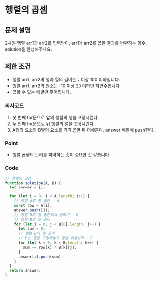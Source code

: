 # 행렬의 곱셈

## 문제 설명

2차원 행렬 arr1과 arr2를 입력받아, arr1에 arr2를 곱한 결과를 반환하는 함수, solution을 완성해주세요.

## 제한 조건

- 행렬 arr1, arr2의 행과 열의 길이는 2 이상 100 이하입니다.
- 행렬 arr1, arr2의 원소는 -10 이상 20 이하인 자연수입니다.
- 곱할 수 있는 배열만 주어집니다.

### 의사코드

1. 첫 번째 for문으로 앞의 행렬의 행을 고정시킨다.
2. 두 번째 for문으로 뒤 행렬의 열을 고정시킨다.
3. A행의 요소와 B열의 요소를 각각 곱한 뒤 더해준다. answer 배열에 push한다.

### Point

- 행렬 곱셈의 논리를 파악하는 것이 중요한 것 같습니다.

### Code

```js
// 행렬의 곱셈
function solution(A, B) {
  let answer = [];

  for (let i = 0; i < A.length; i++) {
    // 행렬 A의 행 접근 - A
    const row = A[i];
    answer.push([]);
    // 행렬 B의 열 접근해서 곱하기 - B
    // 행렬 B의 열 길이
    for (let j = 0; j < B[0].length; j++) {
      let sum = 0;
      // 행렬 B의 행 길이
      // B는 열을 고정해놓고 행을 이동하기 - C
      for (let k = 0; k < B.length; k++) {
        sum += row[k] * B[k][j];
      }
      answer[i].push(sum);
    }
  }
  return answer;
}
```
